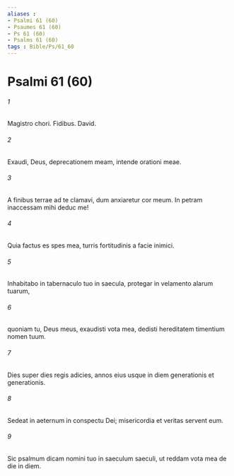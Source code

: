 ```yaml
---
aliases : 
- Psalmi 61 (60)
- Psaumes 61 (60)
- Ps 61 (60)
- Psalms 61 (60)
tags : Bible/Ps/61_60
---
```


# Psalmi 61 (60)

###### 1
Magistro chori. Fidibus. David.
###### 2
Exaudi, Deus, deprecationem meam, intende orationi meae.
###### 3
A finibus terrae ad te clamavi, dum anxiaretur cor meum. In petram inaccessam mihi deduc me!
###### 4
Quia factus es spes mea, turris fortitudinis a facie inimici.
###### 5
Inhabitabo in tabernaculo tuo in saecula, protegar in velamento alarum tuarum,
###### 6
quoniam tu, Deus meus, exaudisti vota mea, dedisti hereditatem timentium nomen tuum.
###### 7
Dies super dies regis adicies, annos eius usque in diem generationis et generationis.
###### 8
Sedeat in aeternum in conspectu Dei; misericordia et veritas servent eum.
###### 9
Sic psalmum dicam nomini tuo in saeculum saeculi, ut reddam vota mea de die in diem.
